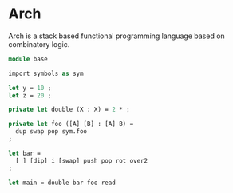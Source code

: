 # Arch

Arch is a stack based functional programming language based on combinatory logic.

```ocaml
module base

import symbols as sym

let y = 10 ;
let z = 20 ;

private let double (X : X) = 2 * ;

private let foo ([A] [B] : [A] B) =
  dup swap pop sym.foo
;

let bar =
  [ ] [dip] i [swap] push pop rot over2
;

let main = double bar foo read
```
